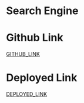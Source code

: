# Search Engine

# Github Link

[GITHUB_LINK](https://github.com/rupali-12/EX_29_RAG_PDF_chatBot)

# Deployed Link

[DEPLOYED_LINK](https://ex29ragpdfchatbot-9wyrsmlhdxuwujnwaqguvf.streamlit.app/)
